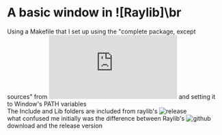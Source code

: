 # A basic window in ![Raylib]\br

Using a Makefile that I set up using the "complete package, except sources" from ![GnuWin](https://gnuwin32.sourceforge.net/packages/make.htm)  and setting it to Window's PATH variables</br>
The Include and Lib folders are included from raylib's ![release](https://github.com/raysan5/raylib/releases)</br>
what confused me initially was the difference between Raylib's ![github](https://github.com/raysan5/raylib) download and the release version
